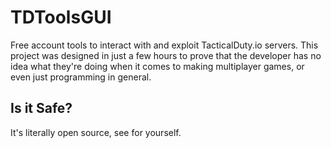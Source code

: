 # TDToolsGUI

Free account tools to interact with and exploit TacticalDuty.io servers. This project was designed in just a few hours to prove that the developer has no idea what they're doing when it comes to making multiplayer games, or even just programming in general.

## Is it Safe?

It's literally open source, see for yourself.
